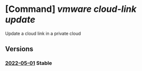 # [Command] _vmware cloud-link update_

Update a cloud link in a private cloud

## Versions

### [2022-05-01](/Resources/mgmt-plane/L3N1YnNjcmlwdGlvbnMve30vcmVzb3VyY2Vncm91cHMve30vcHJvdmlkZXJzL21pY3Jvc29mdC5hdnMvcHJpdmF0ZWNsb3Vkcy97fS9jbG91ZGxpbmtzL3t9/2022-05-01.xml) **Stable**

<!-- mgmt-plane /subscriptions/{}/resourcegroups/{}/providers/microsoft.avs/privateclouds/{}/cloudlinks/{} 2022-05-01 -->
